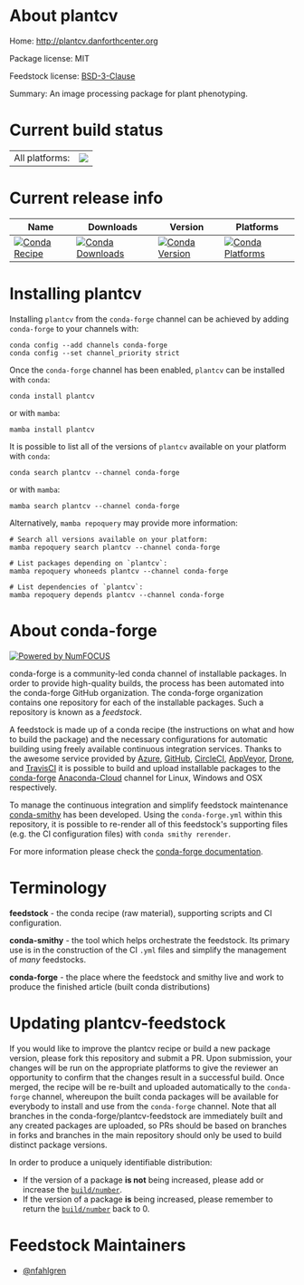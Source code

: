 About plantcv
=============

Home: http://plantcv.danforthcenter.org

Package license: MIT

Feedstock license: [BSD-3-Clause](https://github.com/conda-forge/plantcv-feedstock/blob/main/LICENSE.txt)

Summary: An image processing package for plant phenotyping.

Current build status
====================


<table><tr><td>All platforms:</td>
    <td>
      <a href="https://dev.azure.com/conda-forge/feedstock-builds/_build/latest?definitionId=10493&branchName=main">
        <img src="https://dev.azure.com/conda-forge/feedstock-builds/_apis/build/status/plantcv-feedstock?branchName=main">
      </a>
    </td>
  </tr>
</table>

Current release info
====================

| Name | Downloads | Version | Platforms |
| --- | --- | --- | --- |
| [![Conda Recipe](https://img.shields.io/badge/recipe-plantcv-green.svg)](https://anaconda.org/conda-forge/plantcv) | [![Conda Downloads](https://img.shields.io/conda/dn/conda-forge/plantcv.svg)](https://anaconda.org/conda-forge/plantcv) | [![Conda Version](https://img.shields.io/conda/vn/conda-forge/plantcv.svg)](https://anaconda.org/conda-forge/plantcv) | [![Conda Platforms](https://img.shields.io/conda/pn/conda-forge/plantcv.svg)](https://anaconda.org/conda-forge/plantcv) |

Installing plantcv
==================

Installing `plantcv` from the `conda-forge` channel can be achieved by adding `conda-forge` to your channels with:

```
conda config --add channels conda-forge
conda config --set channel_priority strict
```

Once the `conda-forge` channel has been enabled, `plantcv` can be installed with `conda`:

```
conda install plantcv
```

or with `mamba`:

```
mamba install plantcv
```

It is possible to list all of the versions of `plantcv` available on your platform with `conda`:

```
conda search plantcv --channel conda-forge
```

or with `mamba`:

```
mamba search plantcv --channel conda-forge
```

Alternatively, `mamba repoquery` may provide more information:

```
# Search all versions available on your platform:
mamba repoquery search plantcv --channel conda-forge

# List packages depending on `plantcv`:
mamba repoquery whoneeds plantcv --channel conda-forge

# List dependencies of `plantcv`:
mamba repoquery depends plantcv --channel conda-forge
```


About conda-forge
=================

[![Powered by
NumFOCUS](https://img.shields.io/badge/powered%20by-NumFOCUS-orange.svg?style=flat&colorA=E1523D&colorB=007D8A)](https://numfocus.org)

conda-forge is a community-led conda channel of installable packages.
In order to provide high-quality builds, the process has been automated into the
conda-forge GitHub organization. The conda-forge organization contains one repository
for each of the installable packages. Such a repository is known as a *feedstock*.

A feedstock is made up of a conda recipe (the instructions on what and how to build
the package) and the necessary configurations for automatic building using freely
available continuous integration services. Thanks to the awesome service provided by
[Azure](https://azure.microsoft.com/en-us/services/devops/), [GitHub](https://github.com/),
[CircleCI](https://circleci.com/), [AppVeyor](https://www.appveyor.com/),
[Drone](https://cloud.drone.io/welcome), and [TravisCI](https://travis-ci.com/)
it is possible to build and upload installable packages to the
[conda-forge](https://anaconda.org/conda-forge) [Anaconda-Cloud](https://anaconda.org/)
channel for Linux, Windows and OSX respectively.

To manage the continuous integration and simplify feedstock maintenance
[conda-smithy](https://github.com/conda-forge/conda-smithy) has been developed.
Using the ``conda-forge.yml`` within this repository, it is possible to re-render all of
this feedstock's supporting files (e.g. the CI configuration files) with ``conda smithy rerender``.

For more information please check the [conda-forge documentation](https://conda-forge.org/docs/).

Terminology
===========

**feedstock** - the conda recipe (raw material), supporting scripts and CI configuration.

**conda-smithy** - the tool which helps orchestrate the feedstock.
                   Its primary use is in the construction of the CI ``.yml`` files
                   and simplify the management of *many* feedstocks.

**conda-forge** - the place where the feedstock and smithy live and work to
                  produce the finished article (built conda distributions)


Updating plantcv-feedstock
==========================

If you would like to improve the plantcv recipe or build a new
package version, please fork this repository and submit a PR. Upon submission,
your changes will be run on the appropriate platforms to give the reviewer an
opportunity to confirm that the changes result in a successful build. Once
merged, the recipe will be re-built and uploaded automatically to the
`conda-forge` channel, whereupon the built conda packages will be available for
everybody to install and use from the `conda-forge` channel.
Note that all branches in the conda-forge/plantcv-feedstock are
immediately built and any created packages are uploaded, so PRs should be based
on branches in forks and branches in the main repository should only be used to
build distinct package versions.

In order to produce a uniquely identifiable distribution:
 * If the version of a package **is not** being increased, please add or increase
   the [``build/number``](https://docs.conda.io/projects/conda-build/en/latest/resources/define-metadata.html#build-number-and-string).
 * If the version of a package **is** being increased, please remember to return
   the [``build/number``](https://docs.conda.io/projects/conda-build/en/latest/resources/define-metadata.html#build-number-and-string)
   back to 0.

Feedstock Maintainers
=====================

* [@nfahlgren](https://github.com/nfahlgren/)

